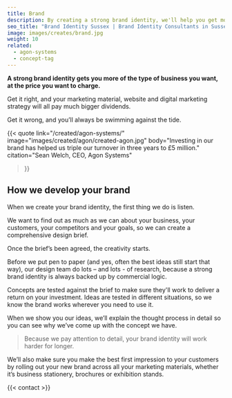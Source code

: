 ```yaml
---
title: Brand
description: By creating a strong brand identity, we'll help you get more of the type of customers you want, at the prices you want to charge.
seo_title: "Brand Identity Sussex | Brand Identity Consultants in Sussex"
image: images/creates/brand.jpg
weight: 10
related: 
  - agon-systems
  - concept-tag
---
```


**A strong brand identity gets you more of the type of business you want, at the price you want to charge.**

Get it right, and your marketing material, website and digital marketing strategy will all pay much bigger dividends.

Get it wrong, and you’ll always be swimming against the tide.

{{< quote
	link="/created/agon-systems/"
	image="images/created/agon/created-agon.jpg"
	body="Investing in our brand has helped us triple our turnover in three years to £5 million."
	citation="Sean Welch, CEO, Agon Systems"
>}}

## How we develop your brand

When we create your brand identity, the first thing we do is listen.

We want to find out as much as we can about your business, your customers, your competitors and your goals, so we can create a comprehensive design brief.

Once the brief’s been agreed, the creativity starts.

Before we put pen to paper (and yes, often the best ideas still start that way), our design team do lots – and lots - of research, because a strong brand identity is always backed up by commercial logic.

Concepts are tested against the brief to make sure they'll work to deliver a return on your investment. Ideas are tested in different situations, so we know the brand works wherever you need to use it.

When we show you our ideas, we’ll explain the thought process in detail so you can see why we’ve come up with the concept we have.

> Because we pay attention to detail, your brand identity will work harder for longer.

We’ll also make sure you make the best first impression to your customers by rolling out your new brand across all your marketing materials, whether it’s business stationery, brochures or exhibition stands.

{{< contact >}}
